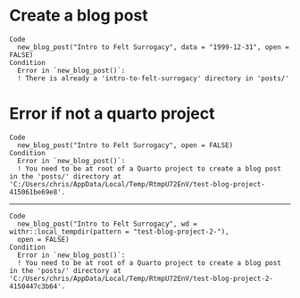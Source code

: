 # Create a blog post

    Code
      new_blog_post("Intro to Felt Surrogacy", data = "1999-12-31", open = FALSE)
    Condition
      Error in `new_blog_post()`:
      ! There is already a 'intro-to-felt-surrogacy' directory in 'posts/'

# Error if not a quarto project

    Code
      new_blog_post("Intro to Felt Surrogacy", open = FALSE)
    Condition
      Error in `new_blog_post()`:
      ! You need to be at root of a Quarto project to create a blog post in the 'posts/' directory at 'C:/Users/chris/AppData/Local/Temp/RtmpU72EnV/test-blog-project-415061be69e8'.

---

    Code
      new_blog_post("Intro to Felt Surrogacy", wd = withr::local_tempdir(pattern = "test-blog-project-2-"),
      open = FALSE)
    Condition
      Error in `new_blog_post()`:
      ! You need to be at root of a Quarto project to create a blog post in the 'posts/' directory at 'C:/Users/chris/AppData/Local/Temp/RtmpU72EnV/test-blog-project-2-4150447c3b64'.

